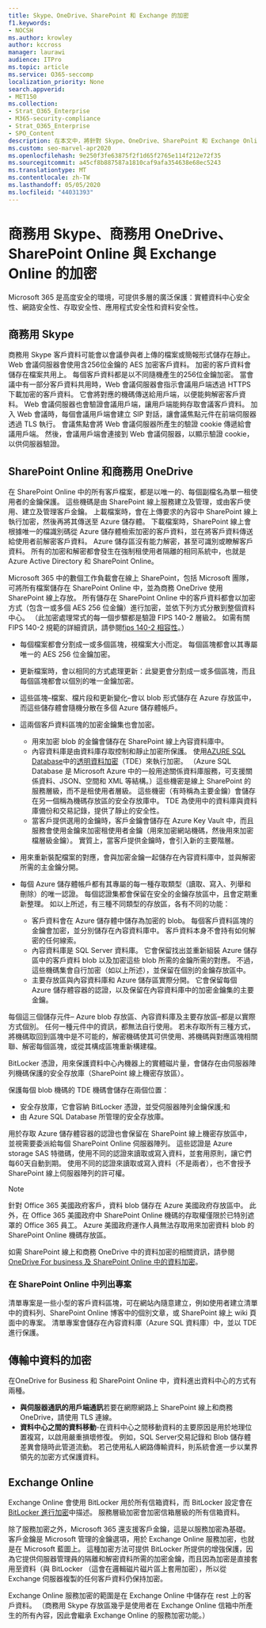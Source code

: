 ```yaml
---
title: Skype、OneDrive、SharePoint 和 Exchange 的加密
f1.keywords:
- NOCSH
ms.author: krowley
author: kccross
manager: laurawi
audience: ITPro
ms.topic: article
ms.service: O365-seccomp
localization_priority: None
search.appverid:
- MET150
ms.collection:
- Strat_O365_Enterprise
- M365-security-compliance
- Strat_O365_Enterprise
- SPO_Content
description: 在本文中，將針對 Skype、OneDrive、SharePoint 和 Exchange Online，尋找 Office 365 加密的描述。
ms.custom: seo-marvel-apr2020
ms.openlocfilehash: 9e250f3fe63875f2f1d65f2765e114f212e72f35
ms.sourcegitcommit: a45cf8b887587a1810caf9afa354638e68ec5243
ms.translationtype: MT
ms.contentlocale: zh-TW
ms.lasthandoff: 05/05/2020
ms.locfileid: "44031393"
---
```

# <a name="encryption-for-skype-for-business-onedrive-for-business-sharepoint-online-and-exchange-online"></a>商務用 Skype、商務用 OneDrive、SharePoint Online 與 Exchange Online 的加密

Microsoft 365 是高度安全的環境，可提供多層的廣泛保護：實體資料中心安全性、網路安全性、存取安全性、應用程式安全性和資料安全性。

## <a name="skype-for-business"></a>商務用 Skype

商務用 Skype 客戶資料可能會以會議參與者上傳的檔案或簡報形式儲存在靜止。 Web 會議伺服器會使用含256位金鑰的 AES 加密客戶資料。 加密的客戶資料會儲存在檔案共用上。 每個客戶資料都是以不同隨機產生的256位金鑰加密。 當會議中有一部分客戶資料共用時，Web 會議伺服器會指示會議用戶端透過 HTTPS 下載加密的客戶資料。 它會將對應的機碼傳送給用戶端，以便能夠解密客戶資料。 Web 會議伺服器也會驗證會議用戶端，讓用戶端能夠存取會議客戶資料。 加入 Web 會議時，每個會議用戶端會建立 SIP 對話，讓會議焦點元件在前端伺服器透過 TLS 執行。 會議焦點會將 Web 會議伺服器所產生的驗證 cookie 傳遞給會議用戶端。 然後，會議用戶端會連接到 Web 會議伺服器，以顯示驗證 cookie，以供伺服器驗證。

## <a name="sharepoint-online-and-onedrive-for-business"></a>SharePoint Online 和商務用 OneDrive

在 SharePoint Online 中的所有客戶檔案，都是以唯一的、每個副檔名為單一租使用者的金鑰保護。 這些機碼是由 SharePoint 線上服務建立及管理，或由客戶使用、建立及管理客戶金鑰。 上載檔案時，會在上傳要求的內容中 SharePoint 線上執行加密，然後再將其傳送至 Azure 儲存體。 下載檔案時，SharePoint 線上會根據唯一的檔識別碼從 Azure 儲存體檢索加密的客戶資料，並在將客戶資料傳送給使用者前解密客戶資料。 Azure 儲存區沒有能力解密，甚至可識別或瞭解客戶資料。 所有的加密和解密都會發生在強制租使用者隔離的相同系統中，也就是 Azure Active Directory 和 SharePoint Online。

Microsoft 365 中的數個工作負載會在線上 SharePoint，包括 Microsoft 團隊，可將所有檔案儲存在 SharePoint Online 中，並為商務 OneDrive 使用 SharePoint 線上存放。 所有儲存在 SharePoint Online 中的客戶資料都會以加密方式（包含一或多個 AES 256 位金鑰）進行加密，並依下列方式分散到整個資料中心。 （此加密處理常式的每一個步驟都是驗證 FIPS 140-2 層級2。 如需有關 FIPS 140-2 規範的詳細資訊，請參閱[fips 140-2 相容性](https://docs.microsoft.com/previous-versions/sql/sql-server-2008-r2/bb326611(v=sql.105))。）

- 每個檔案都會分割成一或多個區塊，視檔案大小而定。 每個區塊都會以其專屬唯一的 AES 256 位金鑰加密。
- 更新檔案時，會以相同的方式處理更新：此變更會分割成一或多個區塊，而且每個區塊都會以個別的唯一金鑰加密。
- 這些區塊–檔案、檔片段和更新變化–會以 blob 形式儲存在 Azure 存放區中，而這些儲存體會隨機分散在多個 Azure 儲存體帳戶。
- 這兩個客戶資料區塊的加密金鑰集也會加密。

    - 用來加密 blob 的金鑰會儲存在 SharePoint 線上內容資料庫中。
    - 內容資料庫是由資料庫存取控制和靜止加密所保護。 使用[AZURE SQL Database](https://docs.microsoft.com/azure/sql-database/sql-database-technical-overview)中的[透明資料加密](https://docs.microsoft.com/sql/relational-databases/security/encryption/transparent-data-encryption-tde)（TDE）來執行加密。 （Azure SQL Database 是 Microsoft Azure 中的一般用途關係資料庫服務，可支援關係資料、JSON、空間和 XML 等結構。）這些機密是線上 SharePoint 的服務層級，而不是租使用者層級。 這些機密（有時稱為主要金鑰）會儲存在另一個稱為機碼存放區的安全存放庫中。 TDE 為使用中的資料庫與資料庫備份和交易記錄，提供了靜止的安全性。
    - 當客戶提供選用的金鑰時，客戶金鑰會儲存在 Azure Key Vault 中，而且服務會使用金鑰來加密租使用者金鑰（用來加密網站機碼，然後用來加密檔層級金鑰）。 實質上，當客戶提供金鑰時，會引入新的主要階層。
- 用來重新裝配檔案的對應，會與加密金鑰一起儲存在內容資料庫中，並與解密所需的主金鑰分開。
- 每個 Azure 儲存體帳戶都有其專屬的每一種存取類型（讀取、寫入、列舉和刪除）的唯一認證。 每個認證集都會保留在安全的金鑰存放區中，且會定期重新整理。 如以上所述，有三種不同類型的存放區，各有不同的功能：
    - 客戶資料會在 Azure 儲存體中儲存為加密的 blob。 每個客戶資料區塊的金鑰會加密，並分別儲存在內容資料庫中。 客戶資料本身不會持有如何解密的任何線索。
    - 內容資料庫是 SQL Server 資料庫。 它會保留找出並重新組裝 Azure 儲存區中的客戶資料 blob 以及加密這些 blob 所需的金鑰所需的對應。 不過，這些機碼集會自行加密（如以上所述），並保留在個別的金鑰存放區中。
    - 主要存放區與內容資料庫和 Azure 儲存區實際分開。 它會保留每個 Azure 儲存體容器的認證，以及保留在內容資料庫中的加密金鑰集的主要金鑰。

每個這三個儲存元件– Azure blob 存放區、內容資料庫及主要存放區–都是以實際方式個別。 任何一種元件中的資訊，都無法自行使用。 若未存取所有三種方式，將機碼取回到區塊中是不可能的，解密機碼使其可供使用、將機碼與對應區塊相關聯、解密每個區塊，或從其構成區塊重新構建檔。

BitLocker 憑證，用來保護資料中心內機器上的實體磁片量，會儲存在由伺服器陣列機碼保護的安全存放庫（SharePoint 線上機密存放區）。

保護每個 blob 機碼的 TDE 機碼會儲存在兩個位置：

- 安全存放庫，它會容納 BitLocker 憑證，並受伺服器陣列金鑰保護;和
- 由 Azure SQL Database 所管理的安全存放庫。

用於存取 Azure 儲存體容器的認證也會保留在 SharePoint 線上機密存放區中，並視需要委派給每個 SharePoint Online 伺服器陣列。 這些認證是 Azure storage SAS 特徵碼，使用不同的認證來讀取或寫入資料，並套用原則，讓它們每60天自動到期。 使用不同的認證來讀取或寫入資料（不是兩者），也不會授予 SharePoint 線上伺服器陣列的許可權。

> [!NOTE]
> 針對 Office 365 美國政府客戶，資料 blob 儲存在 Azure 美國政府存放區中。 此外，在 Office 365 美國政府中 SharePoint Online 機碼的存取權僅限於已特別遮罩的 Office 365 員工。 Azure 美國政府運作人員無法存取用來加密資料 blob 的 SharePoint Online 機碼存放區。

如需 SharePoint 線上和商務 OneDrive 中的資料加密的相關資訊，請參閱[OneDrive For business 及 SharePoint Online 中的資料加密](https://technet.microsoft.com/library/dn905447.aspx)。

### <a name="list-items-in-sharepoint-online"></a>在 SharePoint Online 中列出專案

清單專案是一些小型的客戶資料區塊，可在網站內隨意建立，例如使用者建立清單中的資料列、SharePoint Online 博客中的個別文章，或 SharePoint 線上 wiki 頁面中的專案。 清單專案會儲存在內容資料庫（Azure SQL 資料庫）中，並以 TDE 進行保護。

## <a name="encryption-of-data-in-transit"></a>傳輸中資料的加密

在OneDrive for Business 和 SharePoint Online 中，資料進出資料中心的方式有兩種。

- **與伺服器通訊的用戶端通訊**若要在網際網路上 SharePoint 線上和商務 OneDrive，請使用 TLS 連線。
- **資料中心之間的資料移動**-在資料中心之間移動資料的主要原因是用於地理位置複寫，以啟用嚴重損壞修復。 例如，SQL Server交易記錄和 Blob 儲存體差異會隨時此管道流動。 若己使用私人網路傳輸資料，則系統會進一步以業界領先的加密方式保護資料。

## <a name="exchange-online"></a>Exchange Online

Exchange Online 會使用 BitLocker 用於所有信箱資料，而 BitLocker 設定會在[BitLocker 進行加密](office-365-bitlocker-and-distributed-key-manager-for-encryption.md)中描述。 服務層級加密會加密信箱層級的所有信箱資料。 

除了服務加密之外，Microsoft 365 還支援客戶金鑰，這是以服務加密為基礎。 客戶金鑰是 Microsoft 管理的金鑰選項，用於 Exchange Online 服務加密，也就是在 Microsoft 藍圖上。 這種加密方法可提供 BitLocker 所提供的增強保護，因為它提供伺服器管理員的隔離和解密資料所需的加密金鑰，而且因為加密是直接套用至資料（與 BitLocker （這會在邏輯磁片磁片區上套用加密），所以從 Exchange 伺服器複製的任何客戶資料仍保持加密。

Exchange Online 服務加密的範圍是在 Exchange Online 中儲存在 rest 上的客戶資料。 （商務用 Skype 存放區幾乎是使用者在 Exchange Online 信箱中所產生的所有內容，因此會繼承 Exchange Online 的服務加密功能。）
